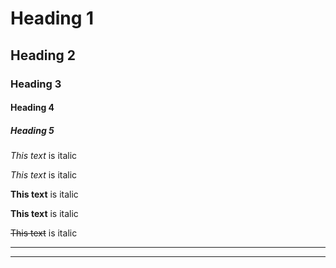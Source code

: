  <!--Headings-->
 # Heading 1
 ## Heading 2
 ### Heading 3
 #### Heading 4
 ##### Heading 5


<!--Italics-->

*This text* is italic

_This text_ is italic

<!--Strong text-->

**This text** is italic

__This text__ is italic

<!--Strikingthrough-->

~~This text~~ is italic

<!--Horizontal rule-->

------
------

